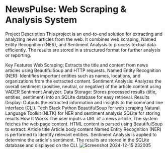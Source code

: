 # **NewsPulse: Web Scraping & Analysis System**


Project Description
This project is an end-to-end solution for extracting and analyzing news articles from the web. It combines web scraping, Named Entity Recognition (NER), and Sentiment Analysis to process textual data efficiently. The results are stored in a structured format for further analysis or reporting.

Key Features
Web Scraping:
Extracts the title and content from news articles using BeautifulSoup and HTTP requests.
Named Entity Recognition (NER):
Identifies important entities such as names, locations, and organizations from the extracted content.
Sentiment Analysis:
Analyzes the overall sentiment (positive, neutral, or negative) of the article content using VADER Sentiment Analyzer.
Data Storage:
Stores processed results (title, entities, sentiment) into an SQLite database for easy retrieval.
Results Display:
Outputs the extracted information and insights to the command line interface (CLI).
Tech Stack
Python
BeautifulSoup for web scraping
Natural Language Toolkit (NLTK) for NER and sentiment analysis
SQLite for storing results
How It Works
The user inputs a URL of a news article.
The system fetches the web page content.
HTML content is parsed using BeautifulSoup to extract:
Article title
Article body content
Named Entity Recognition (NER) is performed to identify relevant entities.
Sentiment Analysis is applied to determine the article's sentiment.
The results are stored in the SQLite database and displayed on the CLI.
![Screenshot 2024-12-15 232005](https://github.com/user-attachments/assets/96ba8298-4862-4d27-b6be-f23b942fc4a3)



